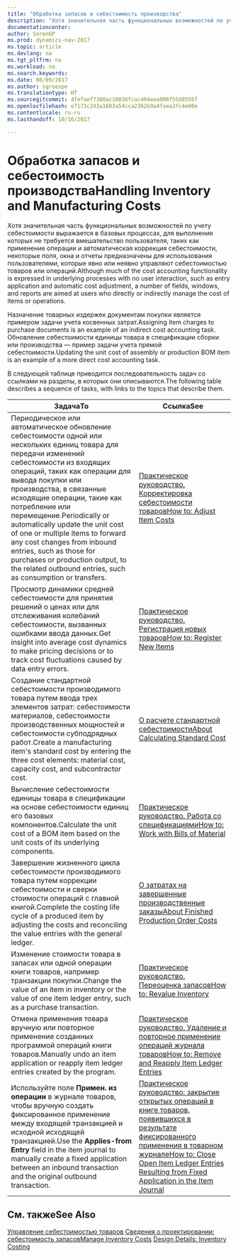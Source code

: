 ```yaml
---
title: "Обработка запасов и себестоимость производства"
description: "Хотя значительная часть функциональных возможностей по учету себестоимости выражается в базовых процессах, для выполнения которых не требуется вмешательство пользователя, таких как применение операции и автоматическая коррекция себестоимости, некоторые поля, окна и отчеты предназначены для использования пользователями, которые явно или неявно управляют себестоимостью товаров или операций."
documentationcenter: 
author: SorenGP
ms.prod: dynamics-nav-2017
ms.topic: article
ms.devlang: na
ms.tgt_pltfrm: na
ms.workload: na
ms.search.keywords: 
ms.date: 08/09/2017
ms.author: sgroespe
ms.translationtype: HT
ms.sourcegitcommit: 4fefaef7380ac10836fcac404eea006f55d8556f
ms.openlocfilehash: e7173c243a1603a54cca2362b9a4faea3fc4e00e
ms.contentlocale: ru-ru
ms.lasthandoff: 10/16/2017

---
```

# <a name="handling-inventory-and-manufacturing-costs"></a><span data-ttu-id="870fd-103">Обработка запасов и себестоимость производства</span><span class="sxs-lookup"><span data-stu-id="870fd-103">Handling Inventory and Manufacturing Costs</span></span>
<span data-ttu-id="870fd-104">Хотя значительная часть функциональных возможностей по учету себестоимости выражается в базовых процессах, для выполнения которых не требуется вмешательство пользователя, таких как применение операции и автоматическая коррекция себестоимости, некоторые поля, окна и отчеты предназначены для использования пользователями, которые явно или неявно управляют себестоимостью товаров или операций.</span><span class="sxs-lookup"><span data-stu-id="870fd-104">Although much of the cost accounting functionality is expressed in underlying processes with no user interaction, such as entry application and automatic cost adjustment, a number of fields, windows, and reports are aimed at users who directly or indirectly manage the cost of items or operations.</span></span>  

 <span data-ttu-id="870fd-105">Назначение товарных издержек документам покупки является примером задачи учета косвенных затрат.</span><span class="sxs-lookup"><span data-stu-id="870fd-105">Assigning item charges to purchase documents is an example of an indirect cost accounting task.</span></span> <span data-ttu-id="870fd-106">Обновление себестоимости единицы товара в спецификации сборки или производства — пример задачи учета прямой себестоимости.</span><span class="sxs-lookup"><span data-stu-id="870fd-106">Updating the unit cost of assembly or production BOM item is an example of a more direct cost accounting task.</span></span>  

 <span data-ttu-id="870fd-107">В следующей таблице приводится последовательность задач со ссылками на разделы, в которых они описываются.</span><span class="sxs-lookup"><span data-stu-id="870fd-107">The following table describes a sequence of tasks, with links to the topics that describe them.</span></span>   

|<span data-ttu-id="870fd-108">**Задача**</span><span class="sxs-lookup"><span data-stu-id="870fd-108">**To**</span></span>|<span data-ttu-id="870fd-109">**Ссылка**</span><span class="sxs-lookup"><span data-stu-id="870fd-109">**See**</span></span>|  
|------------|-------------|  
|<span data-ttu-id="870fd-110">Периодическое или автоматическое обновление себестоимости одной или нескольких единиц товара для передачи изменений себестоимости из входящих операций, таких как операции для вывода покупки или производства, в связанные исходящие операции, такие как потребление или перемещение.</span><span class="sxs-lookup"><span data-stu-id="870fd-110">Periodically or automatically update the unit cost of one or multiple items to forward any cost changes from inbound entries, such as those for purchases or production output, to the related outbound entries, such as consumption or transfers.</span></span>|[<span data-ttu-id="870fd-111">Практическое руководство. Корректировка себестоимости товаров</span><span class="sxs-lookup"><span data-stu-id="870fd-111">How to: Adjust Item Costs</span></span>](inventory-how-adjust-item-costs.md)|  
|<span data-ttu-id="870fd-112">Просмотр динамики средней себестоимости для принятия решений о ценах или для отслеживания колебаний себестоимости, вызванных ошибками ввода данных.</span><span class="sxs-lookup"><span data-stu-id="870fd-112">Get insight into average cost dynamics to make pricing decisions or to track cost fluctuations caused by data entry errors.</span></span>|[<span data-ttu-id="870fd-113">Практическое руководство. Регистрация новых товаров</span><span class="sxs-lookup"><span data-stu-id="870fd-113">How to: Register New Items</span></span>](inventory-how-register-new-items.md)|  
|<span data-ttu-id="870fd-114">Создание стандартной себестоимости производимого товара путем ввода трех элементов затрат: себестоимости материалов, себестоимости производственных мощностей и себестоимости субподрядных работ.</span><span class="sxs-lookup"><span data-stu-id="870fd-114">Create a manufacturing item's standard cost by entering the three cost elements: material cost, capacity cost, and subcontractor cost.</span></span>|[<span data-ttu-id="870fd-115">О расчете стандартной себестоимости</span><span class="sxs-lookup"><span data-stu-id="870fd-115">About Calculating Standard Cost</span></span>](finance-about-calculating-standard-cost.md)|  
|<span data-ttu-id="870fd-116">Вычисление себестоимости единицы товара в спецификации на основе себестоимости единиц его базовых компонентов.</span><span class="sxs-lookup"><span data-stu-id="870fd-116">Calculate the unit cost of a BOM item based on the unit costs of its underlying components.</span></span>|[<span data-ttu-id="870fd-117">Практическое руководство. Работа со спецификациями</span><span class="sxs-lookup"><span data-stu-id="870fd-117">How to: Work with Bills of Material</span></span>](inventory-how-work-BOMs.md)|  
|<span data-ttu-id="870fd-118">Завершение жизненного цикла себестоимости производимого товара путем коррекции себестоимости и сверки стоимости операций с главной книгой.</span><span class="sxs-lookup"><span data-stu-id="870fd-118">Complete the costing life cycle of a produced item by adjusting the costs and reconciling the value entries with the general ledger.</span></span>|[<span data-ttu-id="870fd-119">О затратах на завершенные производственные заказы</span><span class="sxs-lookup"><span data-stu-id="870fd-119">About Finished Production Order Costs</span></span>](finance-about-finished-production-order-costs.md)|  
|<span data-ttu-id="870fd-120">Изменение стоимости товара в запасах или одной операции книги товаров, например транзакции покупки.</span><span class="sxs-lookup"><span data-stu-id="870fd-120">Change the value of an item in inventory or the value of one item ledger entry, such as a purchase transaction.</span></span>|[<span data-ttu-id="870fd-121">Практическое руководство. Переоценка запасов</span><span class="sxs-lookup"><span data-stu-id="870fd-121">How to: Revalue Inventory</span></span>](inventory-how-revalue-inventory.md)|
|<span data-ttu-id="870fd-122">Отмена применения товара вручную или повторное применение созданных программой операций книги товаров.</span><span class="sxs-lookup"><span data-stu-id="870fd-122">Manually undo an item application or reapply item ledger entries created by the program.</span></span>|[<span data-ttu-id="870fd-123">Практическое руководство. Удаление и повторное применение операций журнала товаров</span><span class="sxs-lookup"><span data-stu-id="870fd-123">How to: Remove and Reapply Item Ledger Entries</span></span>](finance-how-to-remove-and-reapply-item-entries.md)|  
|<span data-ttu-id="870fd-124">Используйте поле **Примен. из операции** в журнале товаров, чтобы вручную создать фиксированное применение между входящей транзакцией и исходной исходящей транзакцией.</span><span class="sxs-lookup"><span data-stu-id="870fd-124">Use the **Applies-from Entry** field in the item journal to manually create a fixed application between an inbound transaction and the original outbound transaction.</span></span>|[<span data-ttu-id="870fd-125">Практическое руководство: закрытие открытых операций в книге товаров, появившихся в результате фиксированного применения в товарном журнале</span><span class="sxs-lookup"><span data-stu-id="870fd-125">How to: Close Open Item Ledger Entries Resulting from Fixed Application in the Item Journal</span></span>](finance-how-to-close-open-item-ledger-entries-resulting-from-fixed-application-in-the-item-journal.md)|  

## <a name="see-also"></a><span data-ttu-id="870fd-126">См. также</span><span class="sxs-lookup"><span data-stu-id="870fd-126">See Also</span></span>  
<span data-ttu-id="870fd-127">[Управление себестоимостью товаров](finance-manage-inventory-costs.md)
[Сведения о проектировании: себестоимость запасов](design-details-inventory-costing.md)</span><span class="sxs-lookup"><span data-stu-id="870fd-127">[Manage Inventory Costs](finance-manage-inventory-costs.md)
[Design Details: Inventory Costing](design-details-inventory-costing.md)</span></span>


